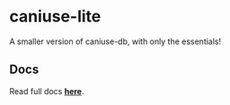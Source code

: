 ﻿# caniuse-lite

A smaller version of caniuse-db, with only the essentials!

## Docs
Read full docs **[here](https://github.com/browserslist/caniuse-lite#readme)**.

